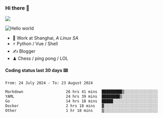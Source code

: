 ### Hi there 👋
![](https://komarev.com/ghpvc/?username=Xuhandsome)


<img src="https://github-readme-stats.vercel.app/api?username=XuHandsome&show_icons=true&theme=merko" alt="Hello world">

<br/>

- 🍻  Work at Shanghai, _A Linux SA_
- ⚡  Python / Vue / Shell
- ✍️  Blogger
- ♟  Chess / ping pong / LOL

#### Coding status last 30 days ⌨️

<!--START_SECTION:waka-->

```txt
From: 24 July 2024 - To: 23 August 2024

Markdown                   26 hrs 41 mins  █████████▒░░░░░░░░░░░░░░░   36.74 %
YAML                       24 hrs 39 mins  ████████▒░░░░░░░░░░░░░░░░   33.95 %
Go                         14 hrs 18 mins  █████░░░░░░░░░░░░░░░░░░░░   19.69 %
Docker                     2 hrs 18 mins   ▓░░░░░░░░░░░░░░░░░░░░░░░░   03.18 %
Other                      1 hr 18 mins    ▒░░░░░░░░░░░░░░░░░░░░░░░░   01.79 %
```

<!--END_SECTION:waka-->
